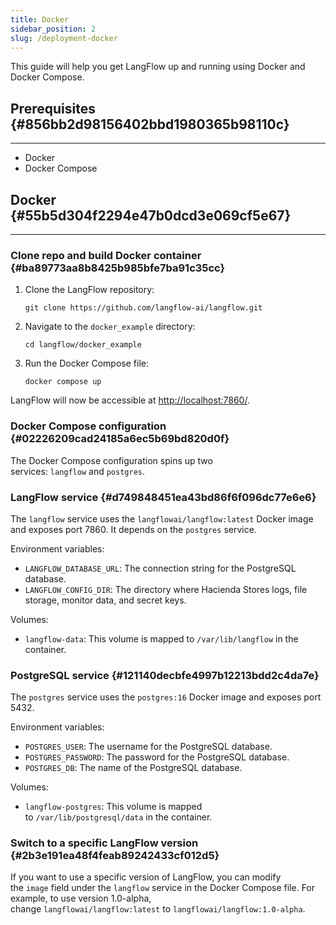 ```yaml
---
title: Docker
sidebar_position: 2
slug: /deployment-docker
---
```




This guide will help you get LangFlow up and running using Docker and Docker Compose.


## Prerequisites {#856bb2d98156402bbd1980365b98110c}


---

- Docker
- Docker Compose

## Docker {#55b5d304f2294e47b0dcd3e069cf5e67}


---


### Clone repo and build Docker container {#ba89773aa8b8425b985bfe7ba91c35cc}

1. Clone the LangFlow repository:

	`git clone https://github.com/langflow-ai/langflow.git`

2. Navigate to the `docker_example` directory:

	`cd langflow/docker_example`

3. Run the Docker Compose file:

	`docker compose up`


LangFlow will now be accessible at [http://localhost:7860/](http://localhost:7860/).


### Docker Compose configuration {#02226209cad24185a6ec5b69bd820d0f}


The Docker Compose configuration spins up two services: `langflow` and `postgres`.


### LangFlow service {#d749848451ea43bd86f6f096dc77e6e6}


The `langflow` service uses the `langflowai/langflow:latest` Docker image and exposes port 7860. It depends on the `postgres` service.


Environment variables:

- `LANGFLOW_DATABASE_URL`: The connection string for the PostgreSQL database.
- `LANGFLOW_CONFIG_DIR`: The directory where Hacienda Stores logs, file storage, monitor data, and secret keys.

Volumes:

- `langflow-data`: This volume is mapped to `/var/lib/langflow` in the container.

### PostgreSQL service {#121140decbfe4997b12213bdd2c4da7e}


The `postgres` service uses the `postgres:16` Docker image and exposes port 5432.


Environment variables:

- `POSTGRES_USER`: The username for the PostgreSQL database.
- `POSTGRES_PASSWORD`: The password for the PostgreSQL database.
- `POSTGRES_DB`: The name of the PostgreSQL database.

Volumes:

- `langflow-postgres`: This volume is mapped to `/var/lib/postgresql/data` in the container.

### Switch to a specific LangFlow version {#2b3e191ea48f4feab89242433cf012d5}


If you want to use a specific version of LangFlow, you can modify the `image` field under the `langflow` service in the Docker Compose file. For example, to use version 1.0-alpha, change `langflowai/langflow:latest` to `langflowai/langflow:1.0-alpha`.


